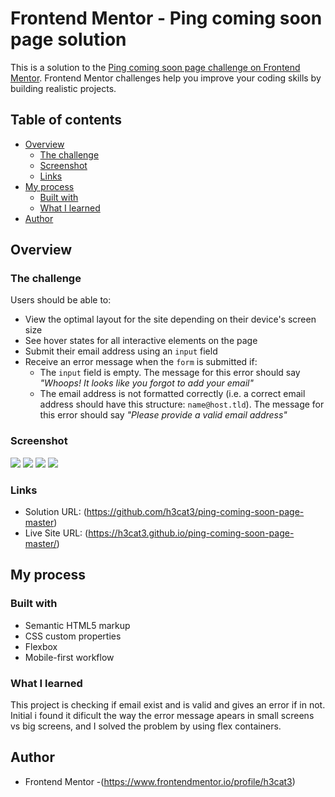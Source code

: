 # Frontend Mentor - Ping coming soon page solution

This is a solution to the [Ping coming soon page challenge on Frontend Mentor](https://www.frontendmentor.io/challenges/ping-single-column-coming-soon-page-5cadd051fec04111f7b848da). Frontend Mentor challenges help you improve your coding skills by building realistic projects. 

## Table of contents

- [Overview](#overview)
  - [The challenge](#the-challenge)
  - [Screenshot](#screenshot)
  - [Links](#links)
- [My process](#my-process)
  - [Built with](#built-with)
  - [What I learned](#what-i-learned)
- [Author](#author)

## Overview

### The challenge

Users should be able to:

- View the optimal layout for the site depending on their device's screen size
- See hover states for all interactive elements on the page
- Submit their email address using an `input` field
- Receive an error message when the `form` is submitted if:
    - The `input` field is empty. The message for this error should say *"Whoops! It looks like you forgot to add your email"*
    - The email address is not formatted correctly (i.e. a correct email address should have this structure: `name@host.tld`). The message for this error should say *"Please provide a valid email address"*

### Screenshot

![](/screenshots/iPhone%20SE-1742725948927.jpeg)
![](/screenshots/iPhone%20SE-1742725958571.jpeg)
![](/screenshots/laptopWithHiDPIScreen-1742725992636.jpeg)
![](/screenshots/laptopWithHiDPIScreen-1742726007265.jpeg)


### Links

- Solution URL: (https://github.com/h3cat3/ping-coming-soon-page-master)
- Live Site URL: (https://h3cat3.github.io/ping-coming-soon-page-master/)

## My process

### Built with

- Semantic HTML5 markup
- CSS custom properties
- Flexbox
- Mobile-first workflow

### What I learned

This project is checking if email exist and is valid and gives an error if in not.
Initial i found it dificult the way the error message apears in small screens vs big screens, and I solved the problem by using flex containers.

## Author

- Frontend Mentor -(https://www.frontendmentor.io/profile/h3cat3)
